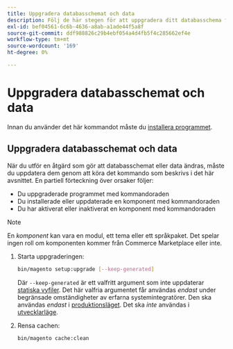 ```yaml
---
title: Uppgradera databasschemat och data
description: Följ de här stegen för att uppgradera ditt databasschema för Adobe Commerce.
exl-id: bef04561-6c6b-4636-a8ab-a1ade44f5a8f
source-git-commit: ddf988826c29b4ebf054a4d4fb5f4c285662ef4e
workflow-type: tm+mt
source-wordcount: '169'
ht-degree: 0%

---
```


# Uppgradera databasschemat och data

Innan du använder det här kommandot måste du [installera programmet](../advanced.md).

## Uppgradera databasschemat och data

När du utför en åtgärd som gör att databasschemat eller data ändras, måste du uppdatera dem genom att köra det kommando som beskrivs i det här avsnittet. En partiell förteckning över orsaker följer:

* Du uppgraderade programmet med kommandoraden
* Du installerade eller uppdaterade en komponent med kommandoraden
* Du har aktiverat eller inaktiverat en komponent med kommandoraden

>[!NOTE]
>
>En *komponent* kan vara en modul, ett tema eller ett språkpaket. Det spelar ingen roll om komponenten kommer från Commerce Marketplace eller inte.

1. Starta uppgraderingen:

   ```bash
   bin/magento setup:upgrade [--keep-generated]
   ```

   Där `--keep-generated` är ett valfritt argument som inte uppdaterar [statiska vyfiler](../../configuration/cli/static-view-file-deployment.md). Det här valfria argumentet får användas *endast* under begränsade omständigheter av erfarna systemintegratörer. Den ska användas *endast* i [produktionsläget](../../configuration/bootstrap/application-modes.md#production-mode). Det ska *inte* användas i [utvecklarläge](../../configuration/bootstrap/application-modes.md#developer-mode).

1. Rensa cachen:

   ```bash
   bin/magento cache:clean
   ```
